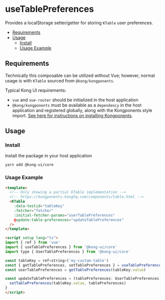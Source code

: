 # useTablePreferences

Provides a localStorage setter/getter for storing `KTable` user preferences.

- [Requirements](#requirements)
- [Usage](#usage)
  - [Install](#install)
  - [Usage Example](#usage-example)

## Requirements

Technically this composable can be utilized without Vue; however, normal usage is with `KTable` sourced from `@kong/kongponents`.

Typical Kong UI requirements:

- `vue` and `vue-router` should be initialized in the host application
- `@kong/kongponents` must be available as a `dependency` in the host application and registered globally, along with the Kongponents style import. [See here for instructions on installing Kongponents](https://kongponents.konghq.com/#globally-install-all-kongponents).

## Usage

### Install

Install the package in your host application

```sh
yarn add @kong-ui/core
```

### Usage Example

```html
<template>
  <!-- Only showing a partial KTable implementation -->
  <!-- https://kongponents.konghq.com/components/table.html -->
  <KTable
    :data-testid="tableKey"
    :fetcher="fetcher"
    :initial-fetcher-params="userTablePreferences"
    @update:table-preferences="updateTablePreferences"
  />
</template>

<script setup lang="ts">
import { ref } from 'vue'
import { useTablePreferences } from '@kong-ui/core'
import type { UserTablePreferences } from '@kong-ui/core'

const tableKey = ref<string>('my-custom-table')
const { getTablePreferences, setTablePreferences } = useTablePreferences()
const userTablePreferences = getTablePreferences(tableKey.value)

const updateTablePreferences = (tablePreferences: UserTablePreferences): void => {
  setTablePreferences(tableKey.value, tablePreferences)
}
</script>
```
